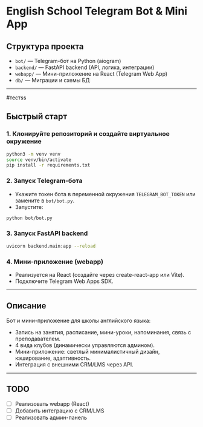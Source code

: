 # English School Telegram Bot & Mini App

## Структура проекта

- `bot/` — Telegram-бот на Python (aiogram)
- `backend/` — FastAPI backend (API, логика, интеграции)
- `webapp/` — Мини-приложение на React (Telegram Web App)
- `db/` — Миграции и схемы БД

---

#тестss

## Быстрый старт

### 1. Клонируйте репозиторий и создайте виртуальное окружение

```bash
python3 -m venv venv
source venv/bin/activate
pip install -r requirements.txt
```

### 2. Запуск Telegram-бота

- Укажите токен бота в переменной окружения `TELEGRAM_BOT_TOKEN` или замените в `bot/bot.py`.
- Запустите:

```bash
python bot/bot.py
```

### 3. Запуск FastAPI backend

```bash
uvicorn backend.main:app --reload
```

### 4. Мини-приложение (webapp)

- Реализуется на React (создайте через create-react-app или Vite).
- Подключите Telegram Web Apps SDK.

---

## Описание

Бот и мини-приложение для школы английского языка:
- Запись на занятия, расписание, мини-уроки, напоминания, связь с преподавателем.
- 4 вида клубов (динамически управляются админом).
- Мини-приложение: светлый минималистичный дизайн, кэширование, адаптивность.
- Интеграция с внешними CRM/LMS через API.

---

## TODO
- [ ] Реализовать webapp (React)
- [ ] Добавить интеграцию с CRM/LMS
- [ ] Реализовать админ-панель
